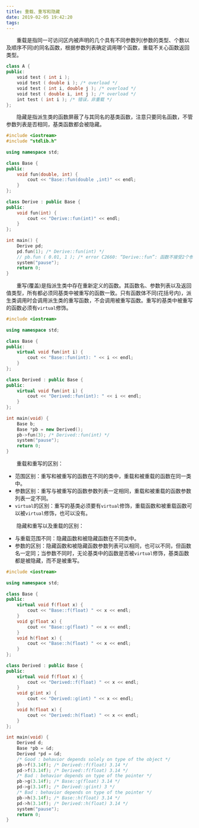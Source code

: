 ```yaml
---
title: 重载、重写和隐藏
date: 2019-02-05 19:42:20
tags:
---
```

&emsp;&emsp;重载是指同一可访问区内被声明的几个具有不同参数列(参数的类型、个数以及顺序不同)的同名函数，根据参数列表确定调用哪个函数，重载不关心函数返回类型。

``` cpp
class A {
public:
    void test ( int i );
    void test ( double i ); /* overload */
    void test ( int i, double j ); /* overload */
    void test ( double i, int j ); /* overload */
    int test ( int i ); /* 错误，非重载 */
};
```

&emsp;&emsp;隐藏是指派生类的函数屏蔽了与其同名的基类函数，注意只要同名函数，不管参数列表是否相同，基类函数都会被隐藏。

``` cpp
#include <iostream>
#include "stdlib.h"
​
using namespace std;
​
class Base {
public:
    void fun(double, int) {
        cout << "Base::fun(double ,int)" << endl;
    }
};
​
class Derive : public Base {
public:
    void fun(int) {
        cout << "Derive::fun(int)" << endl;
    }
};
​
int main() {
    Derive pd;
    pd.fun(1); /* Derive::fun(int) */
    // pb.fun ( 0.01, 1 ); /* error C2660: “Derive::fun”: 函数不接受2个参数 */
    system("pause");
    return 0;
}
```

&emsp;&emsp;重写(覆盖)是指派生类中存在重新定义的函数。其函数名、参数列表以及返回值类型，所有都必须同基类中被重写的函数一致。只有函数体不同(花括号内)，派生类调用时会调用派生类的重写函数，不会调用被重写函数。重写的基类中被重写的函数必须有`virtual`修饰。

``` cpp
#include <iostream>
​
using namespace std;
​
class Base {
public:
    virtual void fun(int i) {
        cout << "Base::fun(int): " << i << endl;
    }
};
​
class Derived : public Base {
public:
    virtual void fun(int i) {
        cout << "Derived::fun(int): " << i << endl;
    }
};
​
int main(void) {
    Base b;
    Base *pb = new Derived();
    pb->fun(3); /* Derived::fun(int) */
    system("pause");
    return 0;
}
```

&emsp;&emsp;重载和重写的区别：

- 范围区别：重写和被重写的函数在不同的类中，重载和被重载的函数在同一类中。
- 参数区别：重写与被重写的函数参数列表一定相同，重载和被重载的函数参数列表一定不同。
- `virtual`的区别：重写的基类必须要有`virtual`修饰，重载函数和被重载函数可以被`virtual`修饰，也可以没有。

&emsp;&emsp;隐藏和重写以及重载的区别：

- 与重载范围不同：隐藏函数和被隐藏函数在不同类中。
- 参数的区别：隐藏函数和被隐藏函数参数列表可以相同，也可以不同，但函数名一定同；当参数不同时，无论基类中的函数是否被`virtual`修饰，基类函数都是被隐藏，而不是被重写。

``` cpp
#include <iostream>
​
using namespace std;
​
class Base {
public:
    virtual void f(float x) {
        cout << "Base::f(float) " << x << endl;
    }
    void g(float x) {
        cout << "Base::g(float) " << x << endl;
    }
    void h(float x) {
        cout << "Base::h(float) " << x << endl;
    }
};
​
class Derived : public Base {
public:
    virtual void f(float x) {
        cout << "Derived::f(float) " << x << endl;
    }
    void g(int x) {
        cout << "Derived::g(int) " << x << endl;
    }
    void h(float x) {
        cout << "Derived::h(float) " << x << endl;
    }
};
​
int main(void) {
    Derived d;
    Base *pb = &d;
    Derived *pd = &d;
    /* Good : behavior depends solely on type of the object */
    pb->f(3.14f); /* Derived::f(float) 3.14 */
    pd->f(3.14f); /* Derived::f(float) 3.14 */
    /* Bad : behavior depends on type of the pointer */
    pb->g(3.14f); /* Base::g(float) 3.14 */
    pd->g(3.14f); /* Derived::g(int) 3 */
    /* Bad : behavior depends on type of the pointer */
    pb->h(3.14f); /* Base::h(float) 3.14 */
    pd->h(3.14f); /* Derived::h(float) 3.14 */
    system("pause");
    return 0;
}
```